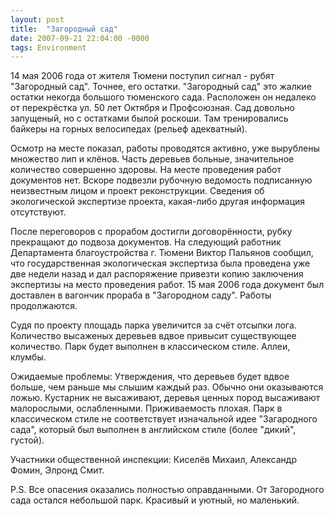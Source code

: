```yaml
---
layout: post
title:  "Загородный сад"
date: 2007-09-21 22:04:00 -0000
tags: Environment
---
```


14 мая 2006 года от жителя Тюмени поступил сигнал - рубят "Загородный сад". Точнее, его остатки. "Загородный сад" это жалкие остатки некогда большого тюменского сада. Расположен он недалеко от перекрёстка ул. 50 лет Октября и Профсоюзная. Сад довольно запущеный, но с остатками былой роскоши. Там тренировались байкеры на горных велосипедах (рельеф адекватный).

Осмотр на месте показал, работы проводятся активно, уже вырублены множество лип и клёнов. Часть деревьев больные, значительное количество совершенно здоровы. На месте проведения работ документов нет. Вскоре подвезли рубочную ведомость подписанную неизвестным лицом и проект реконструкции. Сведения об экологической экспертизе проекта, какая-либо другая информация отсутствуют. 

После переговоров с прорабом достигли договорённости, рубку прекращают до подвоза документов.
На следующий работник Департамента благоустройства г. Тюмени Виктор Пальянов сообщил, что государственная экологическая экспертиза была проведена уже две недели назад и дал распоряжение привезти копию заключения экспертизы на место проведения работ. 15 мая 2006 года документ был доставлен в вагончик прораба в "Загородном саду". Работы продолжаются.

Судя по проекту площадь парка увеличится за счёт отсыпки лога. Количество высаженых деревьев вдвое привысит существующее количество. Парк будет выполнен в классическом стиле. Аллеи, клумбы.

Ожидаемые проблемы: Утверждения, что деревьев будет вдвое больше, чем раньше мы слышим каждый раз. Обычно они оказываются ложью. Кустарник не высаживают, деревья ценных пород высаживают малорослыми, ослабленными. Приживаемость плохая. Парк в классическом стиле не соответствует изначальной идее "Загародного сада", который был выполнен в английском стиле (более "дикий", густой). 

Участники общественной инспекции:
Киселёв Михаил, Александр Фомин, Элронд Смит.

P.S. Все опасения оказались полностью оправданными. От Загородного сада остался небольшой парк. Красивый и уютный, но маленький. 